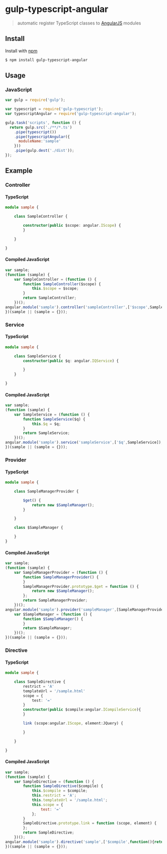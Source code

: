 # gulp-typescript-angular
> automatic register TypeScript classes to [AngularJS](http://angularjs.org/) modules

## Install
Install with [npm](https://npmjs.org/package/gulp-typescript-angular)
```bash
$ npm install gulp-typescript-angular
```

## Usage

### JavaScript
```javascript
var gulp = require('gulp');

var typescript = require('gulp-typescript');
var typescriptAngular = require('gulp-typescript-angular');

gulp.task('scripts', function () {
  return gulp.src('./**/*.ts')
    .pipe(typescript())
    .pipe(typescriptAngular({
      moduleName:'sample'
    }))
    .pipe(gulp.dest('./dist'));
});
```
## Example
### Controller
#### TypeScript
```typescript
module sample {

    class SampleController {

        constructor(public $scope: angular.IScope) {
        }

    }

}
```
#### Compiled JavaScript
```javascript
var sample;
(function (sample) {
    var SampleController = (function () {
        function SampleController($scope) {
            this.$scope = $scope;
        }
        return SampleController;
    })();
angular.module('sample').controller('sampleController',['$scope',SampleController]);
})(sample || (sample = {}));
```

### Service
#### TypeScript
```typescript
module sample {

    class SampleService {
        constructor(public $q: angular.IQService) {

        }
    }

}

```
#### Compiled JavaScript
```javascript
var sample;
(function (sample) {
    var SampleService = (function () {
        function SampleService($q) {
            this.$q = $q;
        }
        return SampleService;
    })();
angular.module('sample').service('sampleService',['$q',SampleService]);
})(sample || (sample = {}));
```

### Provider
#### TypeScript
```typescript
module sample {

    class SampleManagerProvider {

        $get() {
            return new $SampleManager();
        }

    }

    class $SampleManager {

    }
}


```
#### Compiled JavaScript
```javascript
var sample;
(function (sample) {
    var SampleManagerProvider = (function () {
        function SampleManagerProvider() {
        }
        SampleManagerProvider.prototype.$get = function () {
            return new $SampleManager();
        };
        return SampleManagerProvider;
    })();
angular.module('sample').provider('sampleManager',[SampleManagerProvider]);
    var $SampleManager = (function () {
        function $SampleManager() {
        }
        return $SampleManager;
    })();
})(sample || (sample = {}));
```

### Directive
#### TypeScript
```typescript
module sample {

    class SampleDirective {
        restrict = 'A'
        templateUrl = '/sample.html'
        scope = {
            test: '='
        }
        constructor(public $compile:angular.ICompileService){
        }

        link (scope:angular.IScope, element:JQuery) {

        }

    }

}
```
#### Compiled JavaScript
```javascript
var sample;
(function (sample) {
    var SampleDirective = (function () {
        function SampleDirective($compile) {
            this.$compile = $compile;
            this.restrict = 'A';
            this.templateUrl = '/sample.html';
            this.scope = {
                test: '='
            };
        }
        SampleDirective.prototype.link = function (scope, element) {
        };
        return SampleDirective;
    })();
angular.module('sample').directive('sample',['$compile',function(){return new SampleDirective(arguments);}]);
})(sample || (sample = {}));
```
